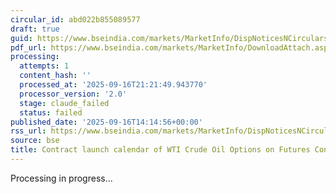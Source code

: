 ```yaml
---
circular_id: abd022b855089577
draft: true
guid: https://www.bseindia.com/markets/MarketInfo/DispNoticesNCirculars.aspx?Noticeid={58A78A13-0BFF-47B4-B390-B95463BEDC45}&noticeno=20250916-73&dt=09/16/2025&icount=73&totcount=79&flag=0
pdf_url: https://www.bseindia.com/markets/MarketInfo/DownloadAttach.aspx?id=20250916-73&attachedId=90b5e0e2-e14b-438c-bb2e-9d8fba23888b
processing:
  attempts: 1
  content_hash: ''
  processed_at: '2025-09-16T21:21:49.943770'
  processor_version: '2.0'
  stage: claude_failed
  status: failed
published_date: '2025-09-16T14:14:56+00:00'
rss_url: https://www.bseindia.com/markets/MarketInfo/DispNoticesNCirculars.aspx?Noticeid={58A78A13-0BFF-47B4-B390-B95463BEDC45}&noticeno=20250916-73&dt=09/16/2025&icount=73&totcount=79&flag=0
source: bse
title: Contract launch calendar of WTI Crude Oil Options on Futures Contract.
---
```


Processing in progress...